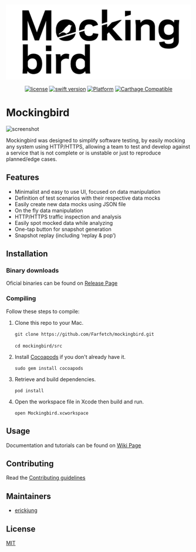 <center>

![logo](docs/logo.png)

[![license](https://img.shields.io/badge/license-MIT-brightgreen.svg)](LICENSE)
[![swift version](https://img.shields.io/badge/swift-5.0+-brightgreen.svg)](https://swift.org/download)
[![Platform](https://img.shields.io/badge/platforms-macOS-blue.svg)](https://developer.apple.com/platforms/)
[![Carthage Compatible](https://img.shields.io/badge/Carthage-compatible-4BC51D.svg?style=flat)](https://github.com/Carthage/Carthage)

</center>

# Mockingbird

![screenshot](docs/screenshot.png)

Mockingbird was designed to simplify software testing, by easily mocking any system using HTTP/HTTPS, allowing a team to test and develop against a service that is not complete or is unstable or just to reproduce planned/edge cases.

## Features

* Minimalist and easy to use UI, focused on data manipulation
* Definition of test scenarios with their respective data mocks
* Easily create new data mocks using JSON file
* On the fly data manipulation
* HTTP/HTTPS traffic inspection and analysis
* Easily spot mocked data while analyzing
* One-tap button for snapshot generation
* Snapshot replay (including ‘replay & pop’)

## Installation

### Binary downloads

Oficial binaries can be found on [Release Page](https://github.com/Farfetch/mockingbird/releases)

### Compiling

Follow these steps to compile:

1. Clone this repo to your Mac.

    ```
    git clone https://github.com/Farfetch/mockingbird.git

    cd mockingbird/src
    ```

2. Install [Cocoapods](http://cocoapods.org) if you don't already have it.

    ```
    sudo gem install cocoapods
    ```

3. Retrieve and build dependencies.

    ```
    pod install
    ```

4. Open the workspace file in Xcode then build and run.

    ```
    open Mockingbird.xcworkspace
    ```

## Usage

Documentation and tutorials can be found on [Wiki Page](https://github.com/Farfetch/mockingbird/wiki)

## Contributing

Read the [Contributing guidelines](CONTRIBUTING.md)

## Maintainers

* [erickjung](https://github.com/erickjung)

## License

 [MIT](LICENSE)
